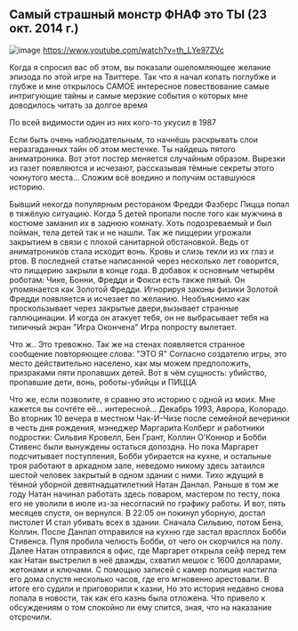 ## Самый страшный монстр ФНАФ это ТЫ (23 окт. 2014 г.)
![image](https://user-images.githubusercontent.com/87380272/137780591-f7cabf3f-b646-4b19-bfbc-0e3df818a8cc.png)
https://www.youtube.com/watch?v=th_LYe97ZVc

Когда я спросил вас об этом, вы показали ошеломляющее желание эпизода по этой игре на Твиттере. Так что я начал копать поглубже и глубже и мне открылось САМОЕ интересное повествование самые интригующие тайны и самые мерзкие события о которых мне доводилось читать за долгое время

По всей видимости один из них кого-то укусил в 1987

Если быть очень наблюдательным, то начнёшь раскрывать слои неразгаданных тайн об этом местечке. Ты найдешь пятого аниматроника. Вот этот постер меняется случайным образом. Вырезки из газет появляются и исчезают, рассказывая тёмные секреты этого чокнутого места... Сложим всё воедино и получим оставшуюся историю.

Бывший некогда популярным рестораном Фредди Фазберс Пицца попал в тяжёлую ситуацию. Когда 5 детей пропали после того как мужчина в костюме заманил их в заднюю комнату. Хоть подозреваемый и был пойман, тела детей так и не нашли. Так же пиццерии угрожали закрытием в связи с плохой санитарной обстановкой. Ведь от аниматроников стала исходит вонь. Кровь и слизь текли из их глаз и ртов. В последней статье написанной через несколько лет говорится, что пиццерию закрыли в конце года. В добавок к основным четырём роботам: Чике, Бонни, Фредди и Фокси есть также пятый. Он упомянается как Золотой Фредди. Игнорируя законы физики Золотой Фредди появляется и исчезает по желанию. Необъяснимо как проскользывает через закрытые двери,вызывает странные галлюцинации. И когда он атакует тебя, он не выбрасывает тебя на типичный экран "Игра Окончена" Игра попросту вылетает.

Что ж.. Это тревожно. Так же на стенах появляется странное сообщение повторяющее слова: "ЭТО Я" Согласно создателю игры, это место действительно населено, как мы можем предположить, призраками пяти пропавших детей. Вот в чём сущность: убийство, пропавшие дети, вонь, роботы-убийцы и ПИЦЦА

Что же, если позволите, я сравню это историю с одной из моих. Мне кажется вы сочтёте её... интересной... Декабрь 1993, Аврора, Колорадо. Во вторник 10 вечера в местном Чак-И-Чизе после семейной вечеринки в честь дня рождения, мэнеджер Маргарита Колберг и работники подростки: Сильвия Кровелл, Бен Грант, Коллин О'Коннор и Бобби Стивенс были вынуждены остаться допоздна. Но пока Маргарет подсчитывает поступления, Бобби убирается на кухне, и остальные троя работают в аркадном зале, неведомо никому здесь затаился шестой человек закрытый в одном здании с ними. Тихо ждущий в тёмной уборной девятнадцатилетний Натан Данлап. Раньше в том же году Натан начинал работать здесь поваром, мастером по тесту, пока его не уволили в июле из-за несогласий по графику работы. И вот, пять месяцев спустя, он вернулся. В 22:05 он покинул уборную, достал пистолет И стал убивать всех в здании. Сначала Сильвию, потом Бена, Коллин. После Данлап отправился на кухню где застал врасплох Бобби Стивенса. Пуля пробила челюсть Бобби, от чего он скорчился на полу. Далее Натан отправился в офис, где Маргарет открыла сейф перед тем как Натан выстрелил в неё дважды, схватил мешок с 1600 долларами, жетонами и ключами. С помощью записей с камер полиция настигла его дома спустя несколько часов, где его мгновенно арестовали. В итоге его судили и приговорили к казни, Но это история недавно снова попала в новости, так как его казнь была отложена. Что привело к обсуждениям о том спокойно ли ему спится, зная, что на наказание отсрочили.
